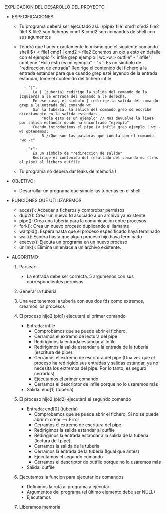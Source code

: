 EXPLICACION DEL DESAROLLO DEL PROYECTO

- ESPECIFICACIONES:
    - Tu programa deberá ser ejecutado así:
        ./pipex file1 cmd1 cmd2 file2
            file1 & file2 son ficheros
            cmd1 & cmd2 son comandos de shell con sus agumentos

    - Tendrá que hacer exactamente lo mismo que el siguiente comando shell
        $> < file1 cmd1 | cmd2 > file2
            Echemos un ojo a esto en detalle con el ejemplo "< infile grep ejemplo | wc -w > outfile"
            - "infile":
                contiene "Hola esto es un ejemplo"
            - "<":
                Es un simbolo de "redireccion de entrada"
                Redirige el contenido del fichero a la entrada estandar para que cuando grep esté leyendo de la entrada estandar, tome el contenido del fichero infile
            
            - "|":
                La | (tuberia) redirige la salida del comando de la izquierda a la entrada del comando a la derecha.
                En ese caso, el simbolo | redirige la salida del comando grep a la entrada del comando wc
                Sin la tubería, la salida del comando grep se escribe directamente en la salida estandar.
                    "Hola esto es un ejemplo" // Nos devuelve la linea por salida estandar donde ha encontrado "ejemplo"
                Cuando introducimos el pipe (< infile grep ejemplo | wc -w) obtenemos:
                    5 //Que son las palabras que cuenta con el comando "wc -c"

            - ">":
                Es un simbolo de "redireccion de salida"
                Redirige el contenido del resultado del comando wc (tras el pipe) al fichero outfile
                
    - Tu programa no deberá dar leaks de memoria !

- OBJETIVO:
    - Desarrollar un programa que simule las tuberias en el shell

- FUNCIONES QUE UTILIZAREMOS
    - acces(): Acceder a ficheros y comprobar permisos
    - dup2(): Crear un nuevo fd asociado a un archivo ya existente
    - pipe(): Crea una tuberia para la comunicacion entre procesos
    - fork(): Crea un nuevo proceso duplicando el llamante
    - waitpid(): Espera hasta que el proceso especificado haya terminado
    - wait(): Espera hasta que algun proceso hijo haya terminado
    - execve(): Ejecuta un programa en un nuevo proceso
    - unlink(): Elimina un enlace a un archivo existente.

- ALGORITMO:
    1. Parsear:
        - La entrada debe ser correcta. 5 argumenos con sus correspondientes permisos

    2. Generar la tuberia

    3. Una vez tenemos la tuberia con sus dos fds como extremos, creamos los procesos

    4. El proceso hijo2 (pid1) ejecutará el primer comando
        - Entrada: infile
            - Comprobamos que se puede abrir el fichero.
            - Cerramos el extremo de lectura del pipe
            - Redirigimos la entrada estandar al infile
            - Redirigimos la salida estandar a la entrada de la tuberia (escritura de pipe).
            - Cerramos el extremo de escritura del pipe
                (Una vez que el proceso ha redirigido sus entradas y salidas estandar, ya no necesita los extremos del pipe. Por lo tanto, es seguro cerrarlos)
            - Ejecutamos el primer comando
            - Cerramos el descriptor de infile porque no lo usaremos más
        - Salida: end[1] (tuberia)

    5. El proceso hijo2 (pid2) ejecutará el segundo comando
        - Entrada: end[0] (tuberia)
            - Comprobamos que se puede abrir el fichero, Si no se puede abrir ni crear --> Error
            - Cerramos el extremo de escritura del pipe
            - Redirigimos la salida estandar al outfile
            - Redirigimos la entrada estandar a la salida de la tuberia (lectura dell pipe).
            - Cerramos la salida de la tuberia
            - Cerramos la entrada de la tuberia
                (Igual que antes)
            - Ejecutamos el segundo comando
            - Cerramos el descriptor de outfile porque no lo usaremos más
        - Salida: outfile

    6. Ejecutamos la funcion para ejecutar los comandos
        - Definimos la ruta al programa a ejecutar
        - Argumentos del programa (el último elemento debe ser NULL)
        - Ejecutamos

    7. Liberamos memoria